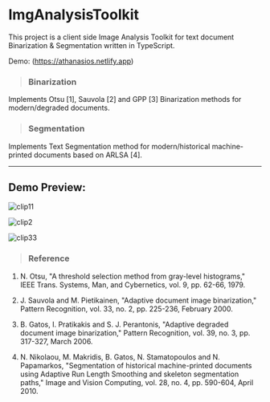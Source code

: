 # ImgAnalysisToolkit

This project is a client side Image Analysis Toolkit for text document Binarization & Segmentation written in TypeScript. 

Demo: (https://athanasios.netlify.app)

> ### Binarization

Implements Otsu [1], Sauvola [2] and GPP [3] Binarization methods for modern/degraded documents.

> ### Segmentation

Implements Text Segmentation method for modern/historical machine-printed documents based on ARLSA [4]. 

___
## Demo Preview:
![clip11](https://user-images.githubusercontent.com/32598290/95339033-420db300-08bc-11eb-9237-a9d29d34597b.gif)

![clip2](https://user-images.githubusercontent.com/32598290/95340440-d75d7700-08bd-11eb-98e8-3c268c459f1a.gif)

![clip33](https://user-images.githubusercontent.com/32598290/95338193-5ac99900-08bb-11eb-99d8-84e1ca26afc9.gif)

> ### Reference

1. N. Otsu, "A threshold selection method from gray-level histograms," IEEE Trans. Systems, Man, and Cybernetics, vol. 9, pp. 62-66,           1979.

2. J. Sauvola and M. Pietikainen, "Adaptive document image binarization," Pattern Recognition, vol. 33, no. 2, pp. 225-236, February           2000.

3. B. Gatos, I. Pratikakis and S. J. Perantonis, "Adaptive degraded document image binarization," Pattern Recognition, vol. 39, no. 3,         pp. 317-327, March 2006.

4. N. Nikolaou, M. Makridis, B. Gatos, N. Stamatopoulos and N. Papamarkos, "Segmentation of historical machine-printed documents using         Adaptive Run Length Smoothing and skeleton segmentation paths," Image and Vision Computing, vol. 28, no. 4, pp. 590-604, April 2010.

